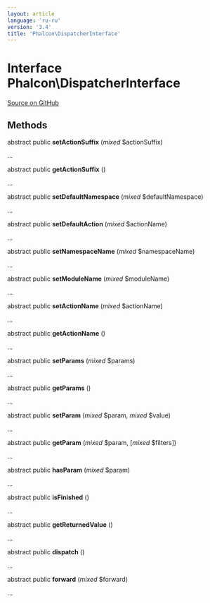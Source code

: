 ```yaml
---
layout: article
language: 'ru-ru'
version: '3.4'
title: 'Phalcon\DispatcherInterface'
---
```


# Interface **Phalcon\DispatcherInterface**

<a href="https://github.com/phalcon/cphalcon/tree/v3.4.0/phalcon/dispatcherinterface.zep" class="btn btn-default btn-sm">Source on GitHub</a>

## Methods

abstract public **setActionSuffix** (*mixed* $actionSuffix)

...

abstract public **getActionSuffix** ()

...

abstract public **setDefaultNamespace** (*mixed* $defaultNamespace)

...

abstract public **setDefaultAction** (*mixed* $actionName)

...

abstract public **setNamespaceName** (*mixed* $namespaceName)

...

abstract public **setModuleName** (*mixed* $moduleName)

...

abstract public **setActionName** (*mixed* $actionName)

...

abstract public **getActionName** ()

...

abstract public **setParams** (*mixed* $params)

...

abstract public **getParams** ()

...

abstract public **setParam** (*mixed* $param, *mixed* $value)

...

abstract public **getParam** (*mixed* $param, [*mixed* $filters])

...

abstract public **hasParam** (*mixed* $param)

...

abstract public **isFinished** ()

...

abstract public **getReturnedValue** ()

...

abstract public **dispatch** ()

...

abstract public **forward** (*mixed* $forward)

...